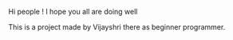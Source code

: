Hi people ! I hope you all are doing well

This is a project made by Vijayshri there as beginner programmer.
